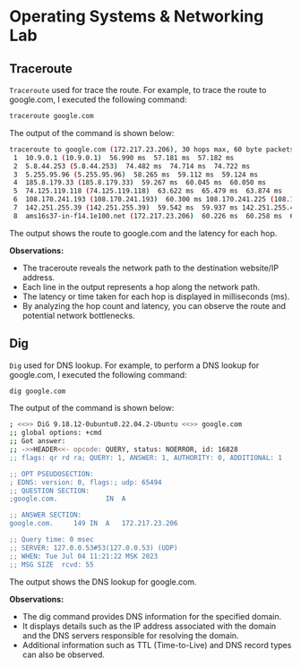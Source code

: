 # Operating Systems & Networking Lab

## Traceroute
`Traceroute` used for trace the route. For example, to trace the route to google.com, I executed the following command:
```bash
traceroute google.com
```
The output of the command is shown below:
```bash
traceroute to google.com (172.217.23.206), 30 hops max, 60 byte packets
 1  10.9.0.1 (10.9.0.1)  56.990 ms  57.181 ms  57.182 ms
 2  5.8.44.253 (5.8.44.253)  74.482 ms  74.714 ms  74.722 ms
 3  5.255.95.96 (5.255.95.96)  58.265 ms  59.112 ms  59.124 ms
 4  185.8.179.33 (185.8.179.33)  59.267 ms  60.045 ms  60.050 ms
 5  74.125.119.118 (74.125.119.118)  63.622 ms  65.479 ms  63.874 ms
 6  108.170.241.193 (108.170.241.193)  60.300 ms 108.170.241.225 (108.170.241.225)  61.646 ms 108.170.241.193 (108.170.241.193)  59.966 ms
 7  142.251.255.39 (142.251.255.39)  59.542 ms  59.937 ms 142.251.255.41 (142.251.255.41)  60.277 ms
 8  ams16s37-in-f14.1e100.net (172.217.23.206)  60.226 ms  60.258 ms  60.254 ms
```
The output shows the route to google.com and the latency for each hop.

**Observations:**
- The traceroute reveals the network path to the destination website/IP address.
- Each line in the output represents a hop along the network path. 
- The latency or time taken for each hop is displayed in milliseconds (ms). 
- By analyzing the hop count and latency, you can observe the route and potential network bottlenecks.

## Dig
`Dig` used for DNS lookup. For example, to perform a DNS lookup for google.com, I executed the following command:
```bash
dig google.com
```
The output of the command is shown below:
```bash
; <<>> DiG 9.18.12-0ubuntu0.22.04.2-Ubuntu <<>> google.com
;; global options: +cmd
;; Got answer:
;; ->>HEADER<<- opcode: QUERY, status: NOERROR, id: 16828
;; flags: qr rd ra; QUERY: 1, ANSWER: 1, AUTHORITY: 0, ADDITIONAL: 1

;; OPT PSEUDOSECTION:
; EDNS: version: 0, flags:; udp: 65494
;; QUESTION SECTION:
;google.com.			IN	A

;; ANSWER SECTION:
google.com.		149	IN	A	172.217.23.206

;; Query time: 0 msec
;; SERVER: 127.0.0.53#53(127.0.0.53) (UDP)
;; WHEN: Tue Jul 04 11:21:22 MSK 2023
;; MSG SIZE  rcvd: 55
```
The output shows the DNS lookup for google.com.

**Observations:**
- The dig command provides DNS information for the specified domain. 
- It displays details such as the IP address associated with the domain and the DNS servers responsible for resolving the domain. 
- Additional information such as TTL (Time-to-Live) and DNS record types can also be observed.